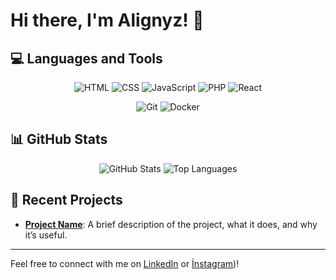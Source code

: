# Hi there, I'm Alignyz! 👋

## 💻 Languages and Tools

<p align="center">
  <img src="https://img.shields.io/badge/-HTML-E34F26?style=for-the-badge&logo=html5&logoColor=white" alt="HTML"/>
  <img src="https://img.shields.io/badge/-CSS-1572B6?style=for-the-badge&logo=css3&logoColor=white" alt="CSS"/>
  <img src="https://img.shields.io/badge/-JavaScript-F7DF1E?style=for-the-badge&logo=javascript&logoColor=black" alt="JavaScript"/>
  <img src="https://img.shields.io/badge/-PHP-777BB4?style=for-the-badge&logo=php&logoColor=white" alt="PHP"/>
  <img src="https://img.shields.io/badge/-React-61DAFB?style=for-the-badge&logo=react&logoColor=black" alt="React"/>
</p>

<p align="center">
  <img src="https://img.shields.io/badge/-Git-F05032?style=for-the-badge&logo=git&logoColor=white" alt="Git"/>
  <img src="https://img.shields.io/badge/-Docker-2496ED?style=for-the-badge&logo=docker&logoColor=white" alt="Docker"/>
</p>

## 📊 GitHub Stats

<p align="center">
  <img src="https://github-readme-stats.vercel.app/api?username=alignyz&show_icons=true&hide_title=true&count_private=true&hide=prs&theme=radical" alt="GitHub Stats"/>
  <img src="https://github-readme-stats.vercel.app/api/top-langs/?username=alignyz&layout=compact" alt="Top Languages"/>
</p>

## 🚀 Recent Projects

- **[Project Name](https://github.com/alignyz/project-name)**: A brief description of the project, what it does, and why it’s useful.

---

Feel free to connect with me on [LinkedIn](https://www.linkedin.com/in/ali-günyüzü-b517b2321/) or [İnstagram](https://www.instagram.com/ali_gnyzu/))!

